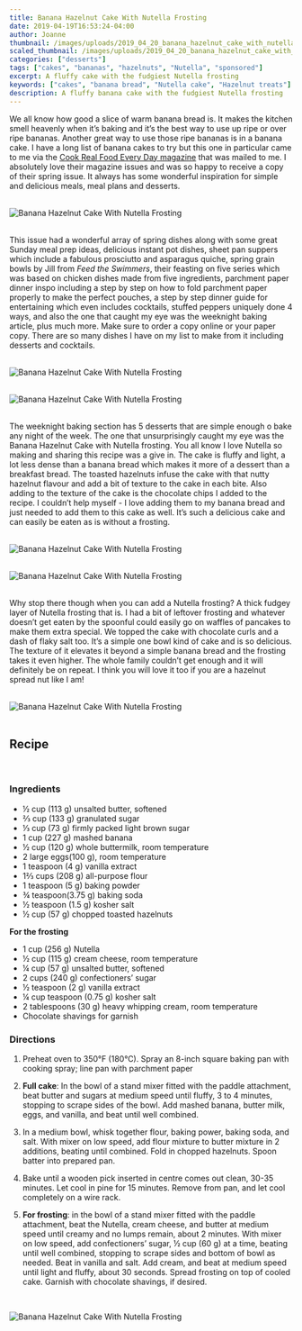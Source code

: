```yaml
---
title: Banana Hazelnut Cake With Nutella Frosting
date: 2019-04-19T16:53:24-04:00
author: Joanne
thumbnail: /images/uploads/2019_04_20_banana_hazelnut_cake_with_nutella_frosting_1.jpg
scaled_thumbnail: /images/uploads/2019_04_20_banana_hazelnut_cake_with_nutella_frosting_0.jpg
categories: ["desserts"]
tags: ["cakes", "bananas", "hazelnuts", "Nutella", "sponsored"]
excerpt: A fluffy cake with the fudgiest Nutella frosting
keywords: ["cakes", "banana bread", "Nutella cake", "Hazelnut treats"]
description: A fluffy banana cake with the fudgiest Nutella frosting
---
```


We all know how good a slice of warm banana bread is. It makes the kitchen smell heavenly when it’s baking and it’s the best way to use up ripe or over ripe bananas. Another great way to use those ripe bananas is in a banana cake. I have a long list of banana cakes to try but this one in particular came to me via the <span class="highlight"><a rel="nofollow" href="https://www.cookrealfood.com">Cook Real Food Every Day magazine</a></span> that was mailed to me. I absolutely love their magazine issues and was so happy to receive a copy of their spring issue. It always has some wonderful inspiration for simple and delicious meals, meal plans and desserts.
</br>
</br>

![Banana Hazelnut Cake With Nutella Frosting](/images/uploads/2019_04_20_banana_hazelnut_cake_with_nutella_frosting_2.jpg)
</br>
</br>

This issue had a wonderful array of spring dishes along with some great Sunday meal prep ideas, delicious instant pot dishes, sheet pan suppers which include a fabulous prosciutto and asparagus quiche, spring grain bowls by Jill from _Feed the Swimmers_, their feasting on five series which was based on chicken dishes made from five ingredients, parchment paper dinner inspo including a step by step on how to fold parchment paper properly to make the perfect pouches, a step by step dinner guide for entertaining which even includes cocktails, stuffed peppers uniquely done 4 ways, and also the one that caught my eye was the weeknight baking article, plus much more. Make sure to order a copy online or your paper copy. There are so  many dishes I have on my list to make from it including desserts and cocktails.
</br>
</br>

![Banana Hazelnut Cake With Nutella Frosting](/images/uploads/2019_04_20_banana_hazelnut_cake_with_nutella_frosting_3.jpg)
</br>
</br>

![Banana Hazelnut Cake With Nutella Frosting](/images/uploads/2019_04_20_banana_hazelnut_cake_with_nutella_frosting_4.jpg)
</br>
</br>

The weeknight baking section has 5 desserts that are simple enough o bake any night of the week. The one that unsurprisingly caught my eye was the Banana Hazelnut Cake with Nutella frosting. You all know I love Nutella so making and sharing this recipe was a give in. The cake is fluffy and light, a lot less dense than a banana bread which makes it more of a dessert than a breakfast bread. The toasted  hazelnuts infuse the cake with that nutty hazelnut flavour and add a bit of texture to the cake in each bite.  Also adding to the texture of the cake is the chocolate chips I added to the recipe.  I couldn’t help myself - I love adding them to my banana bread and just needed to add them to this cake as well.  It’s such a delicious cake and can easily be eaten as is without a frosting.
</br>
</br>

![Banana Hazelnut Cake With Nutella Frosting](/images/uploads/2019_04_20_banana_hazelnut_cake_with_nutella_frosting_5.jpg)
</br>
</br>

![Banana Hazelnut Cake With Nutella Frosting](/images/uploads/2019_04_20_banana_hazelnut_cake_with_nutella_frosting_6.jpg)
</br>
</br>

Why stop there though when you can add a Nutella frosting? A thick fudgey layer of Nutella frosting that is. I had a bit of leftover frosting and whatever doesn’t get eaten by the spoonful could easily go on waffles of pancakes to make them extra special. We topped the cake with chocolate curls and a dash of flaky salt too. It’s a simple one bowl kind of cake and is so delicious. The texture of it elevates it beyond a simple banana bread and the frosting takes it even higher. The whole family couldn’t get enough and it will definitely be on repeat. I think you will love it too if you are a hazelnut spread nut like I am!
</br>
</br>

![Banana Hazelnut Cake With Nutella Frosting](/images/uploads/2019_04_20_banana_hazelnut_cake_with_nutella_frosting_7.jpg)
</br>
</br>

## Recipe
</br>

### Ingredients

* <span itemprop="ingredients">&frac12; cup (113 g) unsalted butter, softened</span>
* <span itemprop="ingredients">&frac23; cup (133 g) granulated sugar</span>
* <span itemprop="ingredients">&frac13; cup (73 g) firmly packed light brown sugar</span>
* <span itemprop="ingredients">1 cup (227 g) mashed banana</span>
* <span itemprop="ingredients">&frac12; cup (120 g) whole buttermilk, room temperature</span>
* <span itemprop="ingredients">2 large eggs(100 g), room temperature</span>
* <span itemprop="ingredients">1 teaspoon (4 g) vanilla extract</span>
* <span itemprop="ingredients">1&frac23; cups (208 g) all-purpose flour</span>
* <span itemprop="ingredients">1 teaspoon (5 g) baking powder</span>
* <span itemprop="ingredients">&frac34; teaspoon(3.75 g) baking soda</span>
* <span itemprop="ingredients">&frac12; teaspoon (1.5 g) kosher salt</span>
* <span itemprop="ingredients">&frac12; cup (57 g) chopped toasted hazelnuts</span>

__For the frosting__

* <span itemprop="ingredients">1 cup (256 g) Nutella</span>
* <span itemprop="ingredients">&frac12; cup (115 g) cream cheese, room temperature</span>
* <span itemprop="ingredients">&frac14; cup (57 g) unsalted butter, softened</span>
* <span itemprop="ingredients">2 cups (240 g) confectioners’ sugar</span>
* <span itemprop="ingredients">&frac12; teaspoon (2 g) vanilla extract</span>
* <span itemprop="ingredients">&frac14; cup teaspoon (0.75 g) kosher salt</span>
* <span itemprop="ingredients">2 tablespoons (30 g) heavy whipping cream, room temperature</span>
* <span itemprop="ingredients">Chocolate shavings for garnish</span>

### Directions

1. Preheat oven to 350°F (180°C). Spray an 8-inch square baking pan with cooking spray; line pan with parchment paper

2. __Full cake__: In the bowl of a stand mixer fitted with the paddle attachment, beat butter and sugars at medium speed until fluffy, 3 to 4 minutes, stopping to scrape sides of the bowl. Add mashed banana, butter milk, eggs, and vanilla, and beat until well combined.

3. In a medium bowl, whisk together flour, baking power, baking soda, and salt. With mixer on low speed, add flour mixture to butter mixture in 2 additions, beating until combined. Fold in chopped hazelnuts. Spoon batter into prepared pan.

4. Bake until a wooden pick inserted in centre comes out clean, 30-35 minutes. Let cool in pine for 15 minutes. Remove from pan, and let cool completely on a wire rack.

5. __For frosting__: in the bowl of a stand mixer fitted with the paddle attachment, beat the Nutella, cream cheese, and butter at medium speed until creamy and no lumps remain, about 2 minutes. With mixer on low speed, add confectioners’ sugar, &frac12; cup (60 g) at a time, beating until well combined, stopping to scrape sides and bottom of bowl as needed. Beat in vanilla and salt. Add cream, and beat at medium speed until light and fluffy, about 30 seconds. Spread frosting on top of cooled cake. Garnish with chocolate shavings, if desired.

</br>

![Banana Hazelnut Cake With Nutella Frosting](/images/uploads/2019_04_20_banana_hazelnut_cake_with_nutella_frosting_8.jpg)
